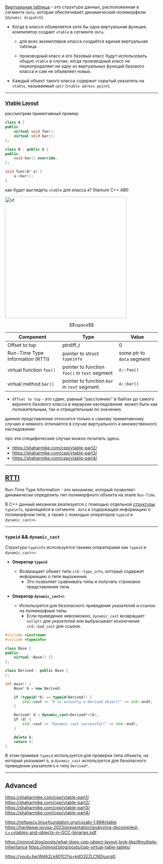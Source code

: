 
[Виртуальная таблица](https://llvm.org/devmtg/2021-11/slides/2021-RelativeVTablesinC.pdf) - это структура данных, расположенная в сегменте `data`, которая обеспечивает динамический полиморфизм (`dynamic dispatch`).

- Когда в классе объявляется хотя бы одна виртуальная функция, компилятор создает `vtable` в сегменте `data`.
	- для всех экземпляров класса создаётся единая виртуальная таблица.

	- производный класс и его базовый класс будут использовать общую `vtable` в случае, когда производный класс не переопределяет ни одну из виртуальных функций базового класса и сам не объявляет новых.

- Каждый объект такого класса содержит скрытый указатель на `vtable`, называемый `vptr` (`vtable adress point`).

---
### [Vtable Layout](https://refspecs.linuxfoundation.org/cxxabi-1.86#vtable) 

рассмотрим примитивный пример:

``` cpp
class A {
public:
	virtual void foo();
	virtual void bar();
};

class B : public A {
public:
	void bar() override;
};

void func(A* a) {
	a->bar();
}
```

как будет выглядеть `vtable` для класса `A`? (Itanium C++ ABI)



<img src=https://github.com/user-attachments/assets/b87366b5-1907-41e3-b8bd-0c9fcd4e6052 alt= vt width=400>

$$\space$$

| Component                        | Type                                          | Value                          |
| -------------------------------- | --------------------------------------------- | ------------------------------ |
| Offset to top                    | ptrdiff_t                                     | 0                              |
| Run-Time Type Information (RTTI) | pointer to struct `typeinfo`                  | some ptr to `data` segment<br> |
| virtual function `foo()`         | pointer to function `foo()` in `text` segment | `A::foo()`                     |
| virtual method `bar()`           | pointer to function `bar` in `text` segment   | `A::bar()`                     |


- `Offset to top` - это сдвиг, равный "расстоянию" в байтах до самого верхнего базового класса в иерархии наследования. может быть как положительным, так и отрицательным по значению.

данное представление относится только к самому примитивному случаю и немного отличается в случае виртуального и множественного наследования

про эти специфические случаи можно почитать здесь:

- https://shaharmike.com/cpp/vtable-part2/
- https://shaharmike.com/cpp/vtable-part3/
- https://shaharmike.com/cpp/vtable-part4/

---

## [RTTI](https://refspecs.linuxfoundation.org/cxxabi-1.86#rtti)

Run-Time Type Information - это механизм, который позволяет динамически определить тип полиморфного объекта на этапе `Run-Time`.

В C++ данный механизм реализуется с помощью отдельной [структуры](https://en.cppreference.com/w/cpp/types/type_info) `typeinfo`, хранящейся в сегменте `.data` и содержащей информацию о полиморфном типе, а также с помощью операторов `typeid` и `dynamic_cast<>`.

---
### `typeid` && `dynamic_cast`

Структура `typeinfo` используется такими операторами как `typeid` и `dynamic_cast<>`:

- **Оператор `typeid`**
	- Возвращает объект типа `std::type_info`, который содержит информацию о типе выражения.
		- Это позволяет сравнивать типы и получать строковое представление типа.

- **Оператор `dynamic_cast<>`**
	- Используется для безопасного приведения указателей и ссылок на полиморфные типы.
		- Если приведение невозможно, `dynamic_cast` возвращает `nullptr` для указателей или выбрасывает исключение `std::bad_cast` для ссылок.


``` c++
#include <iostream>
#include <typeinfo>

class Base {
public:
    virtual ~Base() {}
};

class Derived : public Base {
};

int main() {
    Base* b = new Derived;

    if (typeid(*b) == typeid(Derived)) {
        std::cout << "b is actually a Derived object!" << std::endl;
    }

    Derived* d = dynamic_cast<Derived*>(b);
    if (d) {
        std::cout << "Dynamic cast successful!" << std::endl;
    }

    delete b;
    return 0;
}
```

В этом примере `typeid` используется для проверки типа объекта, на который указывает `b`, а `dynamic_cast` используется для безопасного приведения указателя `b` к типу `Derived*`.


---

## Advanced

https://shaharmike.com/cpp/vtable-part1/
https://shaharmike.com/cpp/vtable-part2/
https://shaharmike.com/cpp/vtable-part3/
https://shaharmike.com/cpp/vtable-part4/

https://refspecs.linuxfoundation.org/cxxabi-1.86#vtable
https://hardwear.io/usa-2023/presentation/analyzing-decompiled-c++vtables-and-objects-in-GCC-binaries.pdf

https://nimrod.blog/posts/what-does-cpp-object-layout-look-like/#multiple-inheritance
https://nimrod.blog/posts/cpp-virtual-table-tables/


https://youtu.be/WdA2Lk601CI?si=kdO32ZLCNDjusrgG




